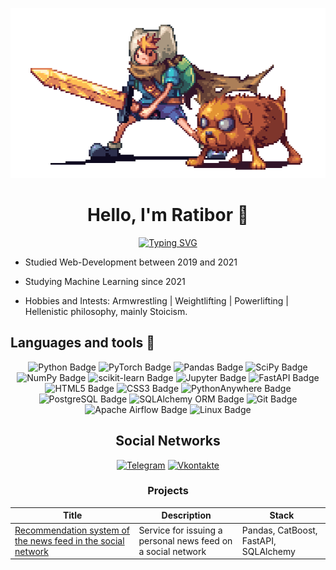 <div align="center">

![Header](adv_time.gif?raw=true)
    
</div>

<div align="center">

# Hello, I'm Ratibor 👋

</div>

<div align="center">

[![Typing SVG](https://readme-typing-svg.herokuapp.com?font=Fira+Code&pause=1000&color=F7F7F7&center=true&vCenter=true&width=435&lines=Computer+science+student;ML-Engineer)](https://git.io/typing-svg)

</div>

-  Studied Web-Development between 2019 and 2021

-  Studying Machine Learning since 2021

-  Hobbies and Intests: Armwrestling | Weightlifting | Powerlifting | Hellenistic philosophy, mainly Stoicism. 



## Languages and tools 🔧

<div align="center">

![Python Badge](https://img.shields.io/badge/Python-3776AB?logo=python&logoColor=fff&style=for-the-badge)
![PyTorch Badge](https://img.shields.io/badge/PyTorch-EE4C2C?logo=pytorch&logoColor=fff&style=for-the-badge)
![Pandas Badge](https://img.shields.io/badge/pandas-150458?logo=pandas&logoColor=fff&style=for-the-badge)
![SciPy Badge](https://img.shields.io/badge/SciPy-8CAAE6?logo=scipy&logoColor=fff&style=for-the-badge)
![NumPy Badge](https://img.shields.io/badge/NumPy-013243?logo=numpy&logoColor=fff&style=for-the-badge)
![scikit-learn Badge](https://img.shields.io/badge/scikit--learn-F7931E?logo=scikitlearn&logoColor=fff&style=for-the-badge)
![Jupyter Badge](https://img.shields.io/badge/Jupyter-F37626?logo=jupyter&logoColor=fff&style=for-the-badge)
![FastAPI Badge](https://img.shields.io/badge/FastAPI-009688?logo=fastapi&logoColor=fff&style=for-the-badge)
![HTML5 Badge](https://img.shields.io/badge/HTML5-E34F26?logo=html5&logoColor=fff&style=for-the-badge)
![CSS3 Badge](https://img.shields.io/badge/CSS3-1572B6?logo=css3&logoColor=fff&style=for-the-badge)
![PythonAnywhere Badge](https://img.shields.io/badge/PythonAnywhere-1D9FD7?logo=pythonanywhere&logoColor=fff&style=for-the-badge)
![PostgreSQL Badge](https://img.shields.io/badge/PostgreSQL-4169E1?style=for-the-badge&logo=postgresql&logoColor=white)
![SQLAlchemy ORM Badge](https://img.shields.io/badge/SQLAlchemy_ORM-D63F3F?logo=sequelize&logoColor=000&style=for-the-badge)
![Git Badge](https://img.shields.io/badge/Git-F05032?logo=git&logoColor=fff&style=for-the-badge)
![Apache Airflow Badge](https://img.shields.io/badge/Apache%20Airflow-017CEE?logo=apacheairflow&logoColor=fff&style=for-the-badge)
![Linux Badge](https://img.shields.io/badge/Linux-FCC624?logo=linux&logoColor=000&style=for-the-badge)


## Social Networks

<div align="center">

[![Telegram](https://img.shields.io/badge/Telegram-0b0038?style=for-the-badge&logo=telegram&logoColor=white)](https://t.me/Ratibor_Sergeev)
[![Vkontakte](https://img.shields.io/badge/VK-0b0038?style=for-the-badge&logo=VK&logoColor=blue)](https://vk.com/sergeev_ratibor)


</div>

### Projects

| Title       | Description      | Stack |
|----------------|-----------------|-----------|
|[Recommendation system of the news feed in the social network](https://github.com/ratseoff/Recommendation_system)|Service for issuing a personal news feed on a social network| Pandas, CatBoost, FastAPI, SQLAlchemy |
